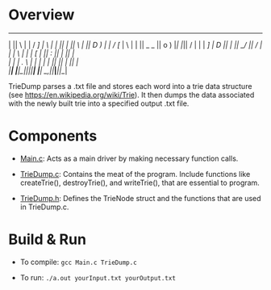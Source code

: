 # Overview

 ______  ____   ____    ___      ___    __ __  ___ ___  ____  
|      ||    \ |    |  /  _]    |   \  |  |  ||   |   ||    \ 
|      ||  D  ) |  |  /  [_     |    \ |  |  || _   _ ||  o  )
|_|  |_||    /  |  | |    _]    |  D  ||  |  ||  \_/  ||   _/ 
  |  |  |    \  |  | |   [_     |     ||  :  ||   |   ||  |   
  |  |  |  .  \ |  | |     |    |     ||     ||   |   ||  |   
  |__|  |__|\_||____||_____|    |_____| \__,_||___|___||__|   
                                                              

TrieDump parses a .txt file and stores each word into a trie data structure (see https://en.wikipedia.org/wiki/Trie). It then dumps the
data associated with the newly built trie into a specified output .txt file.

# Components

* [Main.c](Main.c): Acts as a main driver by making necessary function calls.

* [TrieDump.c](TrieDump.c): Contains the meat of the program. Include functions like createTrie(), destroyTrie(), and writeTrie(), that are essential to program.

* [TrieDump.h](TrieDump.h): Defines the TrieNode struct and the functions that are used in TrieDump.c.

# Build & Run

* To compile: 
      `gcc Main.c TrieDump.c`

* To run:
      `./a.out yourInput.txt yourOutput.txt`
